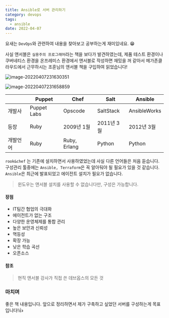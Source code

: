 ```yaml
---
title: Ansible로 서버 관리하기
category: devops
tags:
  - ansible
date: 2022-04-07
---
```


요새는 `DevOps`와 관련하여 내용을 찾아보고 공부하는게 재미있네요. 😁

사실 앤서블은 `실용주의 프로그래머`라는 책을 보다가 발견하였는데, 제품 테스트 환경이나 쿠버네티스 환경을 온프레미스 환경에서 앤서블로 작성하면 재밌을 꺼 같아서 메가존클라우드에서 근무하시는 조훈님의 앤서블 책을 구입하여 읽었습니다!

![image-20220407231630351](../../../assets/images/posts/2022-04-07-post-install-ansible1/image-20220407231630351.png)

![image-20220407231658859](../../../assets/images/posts/2022-04-07-post-install-ansible1/image-20220407231658859.png)

|          | Puppet      | Chef         | Salt       | Ansible      |
| -------- | ----------- | ------------ | ---------- | ------------ |
| 개발사   | Puppet Labs | Opscode      | SaltStack  | AnsibleWorks |
| 등장     | Ruby        | 2009년 1월   | 2011년 3월 | 2012년 3월   |
| 개발언어 | Ruby        | Ruby, Erlang | Python     | Python       |

`rook&chef` 는 기존에 설치하면서 사용하였었는데 사실 다른 언어들은 처음 듣습니다. 구성관리 툴중에는 `Ansible, Terraform`은 꼭 알아둬야 될 필요가 있을 것 같습니다. `Ansible`은 최근에 발표되었고 에이전트 설치가 필요가 없습니다.

> 윈도우는 앤서블 설치를 사용할 수 없습니다만, 구성은 가능합니다.

#### 장점

- IT팀간 협업의 극대화
- 에이전트가 없는 구조
- 다양한 운영체제를 통합 관리
- 높은 보안과 신뢰성
- 멱등성
- 확장 가능
- 낮은 학습 곡선
- 오픈소스

#### 참조

> 현직 앤서블 강사가 직접 쓴 데브옵스의 모든 것

### 마치며

좋은 책 내용입니다. 앞으로 정리하면서 제가 구축하고 싶었던 서버를 구성하는게 목표입니다!👍
